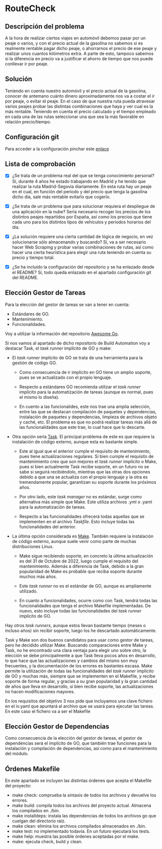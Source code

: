 # RouteCheck

## Descripción del problema
A la hora de realizar ciertos viajes en automóvil debemos pasar por un peaje o varios, y con el precio actual de la gasolina no sabemos si es realmente rentable pagar dicho peaje, o ahorrarnos el precio de ese peaje y realizar unos cuantos kilómetros extra. A parte de esto, tampoco sabemos si la diferencia en precio va a justificar el ahorro de tiempo que nos puede conllevar ir por peaje.

## Solución
Teniendo en cuenta nuestro automóvil y el precio actual de la gasolina, conocer de antemano cuánto dinero aproximadamente nos va a costar el ir por peaje, o evitar el peaje. En el caso de que nuestra ruta pueda atravesar varios peajes probar las distintas combinaciones que haya y ver cual es la más rentable. Teniendo en cuenta el precio calculado y el tiempo empleado en cada una de las rutas seleccionar una que sea la más favorable en relación precio/tiempo.

## Configuración git
Para acceder a la configuración pinchar este [enlace](docs/config.md)


## Lista de comprobación
* [x] ¿Se trata de un problema real del que se tenga conocimiento personal?
Sí, durante 4 años he estado trabajando en Madrid y he tenido que realizar la ruta Madrid-Segovia diariamente. En esta ruta hay un peaje en el cual, en función del periodo y del precio que tenga la gasolina dicho día, sale más rentable evitarlo que cogerlo.

* [x] ¿Se trata de un problema que para solucionar requiera el despliegue de una aplicación en la nube?
Sería necesario recoger los precios de los distintos peajes repartidos por España, así como los precios que tiene cada uno para los distintos tipos de vehículos y periodos horarios del día.

* [x] ¿La solución requiere una cierta cantidad de lógica de negocio, en vez
solucionarse sólo almacenando y buscando?
Sí, va a ser necesario hacer Web Scraping y probar varias combinaciones de rutas, así como hacer una cierta heurística para elegir una ruta teniendo en cuenta su precio y tiempo total.

* [x] ¿Se ha incluído la configuración del repositorio y se ha enlazado desde el README?
Sí, todo queda enlazado en el apartado configuración git del README.

## Elección Gestor de Tareas
Para la elección del gestor de tareas se van a tener en cuenta:
+ Estándares de GO.
+ Mantenimiento.
+ Funcionalidades.

Voy a utilizar la información del repositorio [Awesome Go](https://github.com/avelino/awesome-go).

Si nos vamos al apartado de dicho repositorio de Build Automation voy a destacar Task, el *task runner* implícito de GO y make:

+ El *task runner* implícito de GO se trata de una herramienta para la gestión de código GO. 

    + Como consecuencia de ir implícito en GO tiene un amplio soporte, pues se ve actualizado con el propio lenguaje. 

    + Respecto a estándares GO recomienda utilizar el *task runner* implícito para la automatización de tareas (aunque es normal, pues el mismo lo diseña). 

    + En cuento a las funcionalides, este nos trae una amplia selección, entre las que se destacan compilación de paquetes y dependencias, instalación de paquetes y dependencias, limpieza de archivos objeto y caché, etc. El problema es que no podrá realizar tareas más allá de las funcionalidades que este trae, lo cual hace que lo descarte.


+ Otra opción sería [Task](https://github.com/go-task/task). El principal problema de este es que requiere la instalación de código externo, aunque esta es bastante simple.

    + Este al igual que el anterior cumple el requisito de mantenimiento, pues tiene actualizaciones regulares. Si bien cumple el requisito de mantenimiento creo que son mejores el *task runner* implícito o Make, pues si bien actualmente Task recibe soporte, en un futuro no se sabe si seguirá recibiéndolo, mientras que las otras dos opciones debido a que una se actualiza con el propio lenguaje y la otra es tremendamente popular, garantizan su soporte durante los próximos años.

    + Por otro lado, este *task manager* no es estándar, surge como alternativa más simple que Make. Este utiliza archivos .yml o .yaml para la automatización de tareas.

    + Respecto a las funcionalidades ofrecerá todas aquellas que se implementen en el archivo *Taskfile*. Esto incluye todas las funcionalidades del anterior.

+ La última opción considerada es [Make](https://www.gnu.org/software/make/). También requiere la instalación de código externo, aunque suele venir como parte de muchas distribuciones Linux.

    + Make sigue recibiendo soporte, en concreto la última actualización es del 31 de Octubre de 2022, luego cumple el requisito del mantenimiento. Además a diferencia de Task, debido a la gran popularidad de Make es probable que reciba soporte durante muchos más años.

    + Este *task runner* no es el estándar de GO, aunque es ampliamente utilizado.

    + En cuanto a funcionalidades, ocurre como con Task, tendrá todas las funcionalidades que tenga el archivo Makefile implementadas. De nuevo, esto incluye todas las funcionalidades del *task runner* implícito de GO.


Hay otros *task runners*, aunque estos llevan bastante tiempo (meses o incluso años) sin recibir soporte, luego los he descartado automáticamente.

Task y Make son dos buenos candidatos para usar como gestor de tareas, pero he decidido utilizar Make. Buscando comparaciones entre Make y Task, no he encontrado una clara ventaja para elegir uno sobre otro, la elección se debe principalmente a que Task lleva pocos años en desarrollo, lo que hace que las actualizaciones y cambios del mismo son muy frecuentes, y la documentación de los errores es bastantes escasa.  Make permite la utilización de todas las funcionalidades del *task runner* implícito de GO y muchas más, siempre que se implementen en el Makefile, y recibe soporte de forma regular, y gracias a su gran popularidad y la gran cantidad de años que lleva en desarrollo, si bien recibe soporte, las actualizaciones no hacen modificaciones mayores.

En los requisitos del objetivo 3 nos pide que incluyamos una clave fichero en el iv.yaml que apuntará al archivo que se usará para ejecutar las tareas. En este caso el fichero va a ser el Makefile

## Elección Gestor de Dependencias
Como consecuencia de la elección del gestor de tareas, el gestor de dependencias será el implícito de GO, que también trae funciones para la instalación y compilación de dependencias, así como para el mantenimiento del módulo.

## Órdenes Makefile
En este apartado se incluyen las distintas órdenes que acepta el Makefile del proyecto:
+ make check: comprueba la sintaxis de todos los archivos y devuelve los errores.
+ make build: compila todos los archivos del proyecto actual. Almacena los compilados en ./bin.
+ make installdeps: instala las dependencias de todos los archivos go que cuelgan del directorio raíz.
+ make clean: elimina los archivos compilados almacenados en ./bin.
+ make test: no implementado todavía. En un futuro ejecutará los tests.
+ make help: muestra las posible órdenes aceptadas por el make.
+ make: ejecuta check, build y clean.